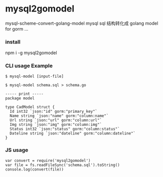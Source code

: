 # mysql2gomodel

mysql-scheme-convert-golang-model
mysql sql 结构转化成 golang model for gorm ...

### install

npm i -g mysql2gomodel

### CLI usage Example

```
$ mysql-model [input-file]

$ mysql-model schema.sql > schema.go

----- print -----
package model

type CadModel struct {
  Id int32 `json:"id" gorm:"primary_key"`
  Name string `json:"name" gorm:"column:name"`
  Url string `json:"url" gorm:"column:url"`
  Img string `json:"img" gorm:"column:img"`
  Status int32 `json:"status" gorm:"column:status"`
  Dateline string `json:"dateline" gorm:"column:dateline"`
}
```

### JS usage

```
var convert = require('mysql2gomodel')
var file = fs.readFileSync('schema.sql').toString()
console.log(convert(file))
```
